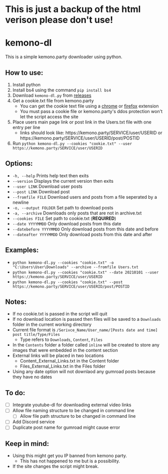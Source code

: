# This is just a backup of the html verison please don't use!

# kemono-dl
This is a simple kemono.party downloader using python.

## How to use:
1. Install python
2. Install bs4 using the command ```pip install bs4``` 
3. Download ```kemono-dl.py``` from [releases](https://github.com/AplhaSlayer1964/Kemono.party-Downloader/releases)
4. Get a cookie.txt file from kemono.party 
   - You can get the cookie text file using a [chrome](https://chrome.google.com/webstore/detail/get-cookiestxt/bgaddhkoddajcdgocldbbfleckgcbcid?hl=en) or [firefox](https://addons.mozilla.org/en-US/firefox/addon/cookies-txt/) extension
   - You must pass a cookie file or kemono.party's ddos protection won't let the script access the site 
5. Place users main page link or post link in the Users.txt file with one entry per line
   - links should look like: https://<span></span>kemono.party/SERVICE/user/USERID or https://<span></span>kemono.party/SERVICE/user/USERID/post/POSTID
6. Run ```python kemono-dl.py --cookies "cookie.txt" --user https://kemono.party/SERVICE/user/USERID```


## Options:
- ```-h, --help``` Prints help text then exits
- ```--version``` Displays the current version then exits
- ```--user LINK``` Download user posts
- ```--post LINK``` Download post
- ```--fromfile FILE``` Download users and posts from a file seperated by a newline
- ```-o, --output FOLDER``` Set path to download posts
- ```-a, --archive``` Downloads only posts that are not in archive.txt 
-  ```--cookies FILE``` Set path to cookie.txt (**REQUIRED**)
- ```--date YYYYMMDD``` Only download posts from this date
- ```--datebefore YYYYMMDD``` Only download posts from this date and before
- ```--dateafter YYYYMMDD``` Only download posts from this date and after

## Examples:
- ```python kemono-dl.py --cookies "cookie.txt" -o "C:\Users\User\Downloads" --archive --fromfile Users.txt```
- ```python kemono-dl.py --cookies "cookie.txt" --date 20210101 --user https://kemono.party/SERVICE/user/USERID```
- ```python kemono-dl.py --cookies "cookie.txt" --post https://kemono.party/SERVICE/user/USERID/post/POSTID```

## Notes:
- If no cookie.txt is passed in the script will quit
- If no download location is passed then files will be saved to a ```Downloads``` folder in the current working directory
- Current file format is ```/Serivce_Name/User_name/[Posts date and time] post title/Type/Files```
   - Type refers to ```Downloads```, ```Content```, ```Files```
- In the ```Contents``` folder a folder called ```inline``` will be created to store any images that were embedded in the content section
- External links will be placed in two locations
  - Content_External_Links.txt in the Content folder
  - Files_External_Links.txt in the Files folder
- Using any date option will not downlaod any gumroad posts because they have no dates

## To do:
- [ ] Integrate youtube-dl for downloading external video links
- [ ] Allow file naming structure to be changed in command line
   - [ ] Allow file path structure to be changed in command line
- [ ] Add Discord service
- [ ] Duplicate post name for gumroad might cause error

## Keep in mind:
- Using this might get you IP banned from kemono party.
  - This has not happened to me but is a possibility.
- If the site changes the script might break.

